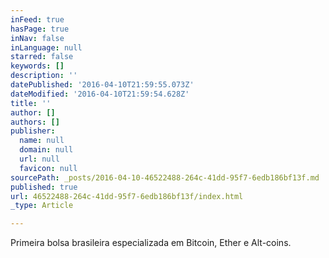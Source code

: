 ```yaml
---
inFeed: true
hasPage: true
inNav: false
inLanguage: null
starred: false
keywords: []
description: ''
datePublished: '2016-04-10T21:59:55.073Z'
dateModified: '2016-04-10T21:59:54.628Z'
title: ''
author: []
authors: []
publisher:
  name: null
  domain: null
  url: null
  favicon: null
sourcePath: _posts/2016-04-10-46522488-264c-41dd-95f7-6edb186bf13f.md
published: true
url: 46522488-264c-41dd-95f7-6edb186bf13f/index.html
_type: Article

---
```

Primeira bolsa brasileira especializada em Bitcoin, Ether e Alt-coins.